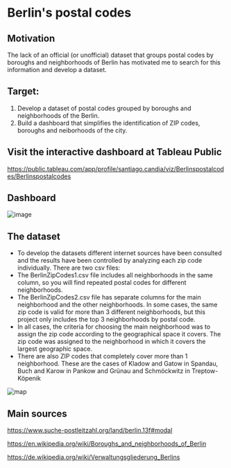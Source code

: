 # Berlin's postal codes

## Motivation
The lack of an official (or unofficial) dataset that groups postal codes by boroughs and neighborhoods of Berlin has motivated me to search for this information and develop a dataset.

## Target:
1) Develop a dataset of postal codes grouped by boroughs and neighborhoods of the Berlin.
2) Build a dashboard that simplifies the identification of ZIP codes, boroughs and neiborhoods of the city.

## Visit the interactive dashboard at Tableau Public 
https://public.tableau.com/app/profile/santiago.candia/viz/Berlinspostalcodes/Berlinspostalcodes

## Dashboard
![image](https://github.com/santiagocandia/data-viz/assets/16913295/bba7ea71-24b4-40c9-a6c9-cd16332052f7)



## The dataset
- To develop the datasets different internet sources have been consulted and the results have been controlled by analyzing each zip code individually. There are two csv files: 
- The BerlinZipCodes1.csv file includes all neighborhoods in the same column, so you will find repeated postal codes for different neighborhoods. 
- The BerlinZipCodes2.csv file has separate columns for the main neighborhood and the other neighborhoods. In some cases, the same zip code is valid for more than 3 different neighborhoods, but this project only includes the top 3 neighborhoods by postal code.
- In all cases, the criteria for choosing the main neighborhood was to assign the zip code according to the geographical space it covers. The zip code was assigned to the neighborhood in which it covers the largest geographic space.
- There are also ZIP codes that completely cover more than 1 neighborhood. These are the cases of Kladow and Gatow in Spandau, Buch and Karow in Pankow and Grünau and Schmöckwitz in Treptow-Köpenik

![map](https://github.com/santiagocandia/data-viz/assets/16913295/253d9a7a-1586-4d0b-b8dc-271d505c62e0)

## Main sources
https://www.suche-postleitzahl.org/land/berlin.13f#modal

https://en.wikipedia.org/wiki/Boroughs_and_neighborhoods_of_Berlin

https://de.wikipedia.org/wiki/Verwaltungsgliederung_Berlins




